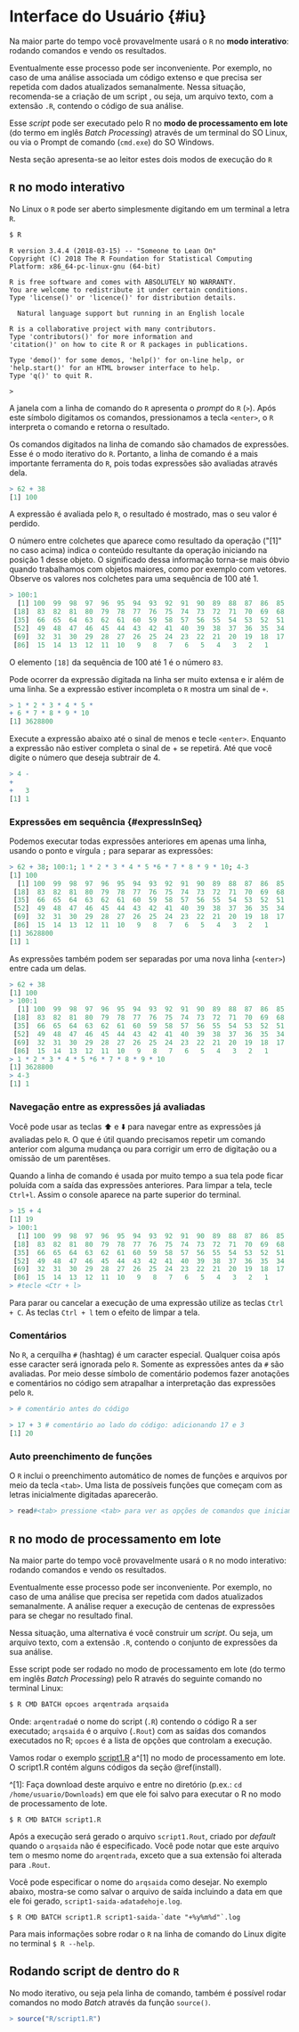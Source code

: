 # Interface do Usuário {#iu}





Na maior parte do tempo você provavelmente usará o <code class='sourceCode bash'><span class='ex'>R</span></code> no **modo interativo**: rodando comandos e vendo os resultados.
 
Eventualmente esse processo pode ser inconveniente. Por exemplo, no caso de uma análise associada um código extenso e que precisa ser repetida com dados atualizados semanalmente. Nessa situação, recomenda-se a criação de um script , ou seja, um arquivo texto, com a extensão `.R`, contendo o código de sua análise.

Esse *script* pode ser executado pelo R no **modo de processamento em lote** (do termo em inglês *Batch Processing*) através de um terminal do SO Linux, ou via o Prompt de comando (`cmd.exe`) do SO Windows.

Nesta seção apresenta-se ao leitor estes dois modos de execução do <code class='sourceCode bash'><span class='ex'>R</span></code>


## <code class='sourceCode bash'><span class='ex'>R</span></code> no modo interativo

No Linux o <code class='sourceCode bash'><span class='ex'>R</span></code> pode ser aberto simplesmente digitando em um terminal a letra `R`. 


```bash
$ R
```

```
R version 3.4.4 (2018-03-15) -- "Someone to Lean On"
Copyright (C) 2018 The R Foundation for Statistical Computing
Platform: x86_64-pc-linux-gnu (64-bit)

R is free software and comes with ABSOLUTELY NO WARRANTY.
You are welcome to redistribute it under certain conditions.
Type 'license()' or 'licence()' for distribution details.

  Natural language support but running in an English locale

R is a collaborative project with many contributors.
Type 'contributors()' for more information and
'citation()' on how to cite R or R packages in publications.

Type 'demo()' for some demos, 'help()' for on-line help, or
'help.start()' for an HTML browser interface to help.
Type 'q()' to quit R.

> 
```

A janela com a linha de comando do <code class='sourceCode bash'><span class='ex'>R</span></code> apresenta o *prompt* do <code class='sourceCode bash'><span class='ex'>R</span></code> (` > `). Após este símbolo digitamos os comandos, pressionamos a tecla `<enter>`, o <code class='sourceCode bash'><span class='ex'>R</span></code> interpreta o comando e retorna o resultado. 

Os comandos digitados na linha de comando são chamados de expressões. Esse é o modo iterativo do <code class='sourceCode bash'><span class='ex'>R</span></code>. Portanto, a linha de comando é a mais importante ferramenta do <code class='sourceCode bash'><span class='ex'>R</span></code>, pois todas expressões são avaliadas através dela. 


```r
> 62 + 38
[1] 100
```

A expressão é avaliada pelo <code class='sourceCode bash'><span class='ex'>R</span></code>, o resultado é mostrado, mas o seu valor é perdido.

O número entre colchetes que aparece como resultado da operação ("[1]" no caso acima) indica o conteúdo resultante da operação iniciando na posição 1 desse objeto. O significado dessa informação torna-se mais óbvio quando trabalhamos com objetos maiores, como por exemplo com vetores. Observe os valores nos colchetes para uma sequência de 100 até 1.


```r
> 100:1
  [1] 100  99  98  97  96  95  94  93  92  91  90  89  88  87  86  85  84
 [18]  83  82  81  80  79  78  77  76  75  74  73  72  71  70  69  68  67
 [35]  66  65  64  63  62  61  60  59  58  57  56  55  54  53  52  51  50
 [52]  49  48  47  46  45  44  43  42  41  40  39  38  37  36  35  34  33
 [69]  32  31  30  29  28  27  26  25  24  23  22  21  20  19  18  17  16
 [86]  15  14  13  12  11  10   9   8   7   6   5   4   3   2   1
```

O elemento `[18]` da sequência de 100 até 1 é o número `83`.

Pode ocorrer da expressão digitada na linha ser muito extensa e ir além de uma linha. Se a expressão estiver incompleta o <code class='sourceCode bash'><span class='ex'>R</span></code> mostra um sinal de `+`.


```r
> 1 * 2 * 3 * 4 * 5 *
+ 6 * 7 * 8 * 9 * 10
[1] 3628800
```

Execute a expressão abaixo até o sinal de menos e tecle `<enter>`. Enquanto a expressão não estiver completa o sinal de + se repetirá. Até que você digite o número que deseja subtrair de 4.


```r
> 4 -
+   
+   3
[1] 1
```

### Expressões em sequência {#expressInSeq}

Podemos executar todas expressões anteriores em apenas uma linha, usando o ponto e vírgula  `;` para separar as expressões:


```r
> 62 + 38; 100:1; 1 * 2 * 3 * 4 * 5 *6 * 7 * 8 * 9 * 10; 4-3
[1] 100
  [1] 100  99  98  97  96  95  94  93  92  91  90  89  88  87  86  85  84
 [18]  83  82  81  80  79  78  77  76  75  74  73  72  71  70  69  68  67
 [35]  66  65  64  63  62  61  60  59  58  57  56  55  54  53  52  51  50
 [52]  49  48  47  46  45  44  43  42  41  40  39  38  37  36  35  34  33
 [69]  32  31  30  29  28  27  26  25  24  23  22  21  20  19  18  17  16
 [86]  15  14  13  12  11  10   9   8   7   6   5   4   3   2   1
[1] 3628800
[1] 1
```

As expressões também podem ser separadas por uma nova linha (`<enter>`) entre cada um delas.


```r
> 62 + 38
[1] 100
> 100:1
  [1] 100  99  98  97  96  95  94  93  92  91  90  89  88  87  86  85  84
 [18]  83  82  81  80  79  78  77  76  75  74  73  72  71  70  69  68  67
 [35]  66  65  64  63  62  61  60  59  58  57  56  55  54  53  52  51  50
 [52]  49  48  47  46  45  44  43  42  41  40  39  38  37  36  35  34  33
 [69]  32  31  30  29  28  27  26  25  24  23  22  21  20  19  18  17  16
 [86]  15  14  13  12  11  10   9   8   7   6   5   4   3   2   1
> 1 * 2 * 3 * 4 * 5 *6 * 7 * 8 * 9 * 10
[1] 3628800
> 4-3
[1] 1
```

### Navegação entre as expressões já avaliadas

Você pode usar as teclas ⬆️ e ⬇️ para navegar entre as expressões já avaliadas pelo <code class='sourceCode bash'><span class='ex'>R</span></code>. O que é útil quando precisamos repetir um comando anterior com alguma mudança ou para corrigir um erro de digitação ou a omissão de um parentêses.

Quando a linha de comando é usada por muito tempo a sua tela pode ficar poluída com a saída das expressões anteriores. Para limpar a tela, tecle `Ctrl+l`. Assim o console aparece na parte superior do terminal.


```r
> 15 + 4
[1] 19
> 100:1
  [1] 100  99  98  97  96  95  94  93  92  91  90  89  88  87  86  85  84
 [18]  83  82  81  80  79  78  77  76  75  74  73  72  71  70  69  68  67
 [35]  66  65  64  63  62  61  60  59  58  57  56  55  54  53  52  51  50
 [52]  49  48  47  46  45  44  43  42  41  40  39  38  37  36  35  34  33
 [69]  32  31  30  29  28  27  26  25  24  23  22  21  20  19  18  17  16
 [86]  15  14  13  12  11  10   9   8   7   6   5   4   3   2   1
> #tecle <Ctr + l>
```

Para parar ou cancelar a execução de uma expressão utilize as teclas `Ctrl + C`. As teclas `Ctrl + l` tem o efeito de limpar a tela.

### Comentários

No <code class='sourceCode bash'><span class='ex'>R</span></code>, a cerquilha `#` (hashtag) é um caracter especial. Qualquer coisa após esse caracter será ignorada pelo <code class='sourceCode bash'><span class='ex'>R</span></code>. Somente as expressões antes da `#` são avaliadas. Por meio desse símbolo de comentário podemos fazer anotações e comentários no código sem atrapalhar a interpretação das expressões pelo <code class='sourceCode bash'><span class='ex'>R</span></code>.


```r
> # comentário antes do código 
```

```r
> 17 + 3 # comentário ao lado do código: adicionando 17 e 3
[1] 20
```


### Auto preenchimento de funções

O <code class='sourceCode bash'><span class='ex'>R</span></code> inclui o preenchimento automático de nomes de funções e arquivos por meio da tecla `<tab>`. Uma lista de possíveis funções que começam com as letras inicialmente digitadas aparecerão.


```r
> read#<tab> pressione <tab> para ver as opções de comandos que iniciam com o termo read
```





## <code class='sourceCode bash'><span class='ex'>R</span></code> no modo de processamento em lote

Na maior parte do tempo você provavelmente usará o <code class='sourceCode bash'><span class='ex'>R</span></code> no modo interativo: rodando comandos e vendo os resultados.
 
Eventualmente esse processo pode ser inconveniente. Por exemplo, no caso de uma análise que precisa ser repetida com dados atualizados semanalmente. A análise requer a execução de centenas de expressões para se chegar no resultado final.

Nessa situação, uma alternativa é você construir um *script*. Ou seja, um arquivo texto, com a extensão `.R`, contendo o conjunto de expressões da sua análise.

Esse script pode ser rodado no modo de processamento em lote (do termo em inglês *Batch Processing*) pelo R através do seguinte comando no terminal Linux:


```bash
$ R CMD BATCH opcoes arqentrada arqsaida
```

Onde: `arqentrada`é o nome do script (`.R`) contendo o código R a ser executado; `arqsaida` é o arquivo (`.Rout`) com as saídas dos comandos executados no R; `opcoes` é a lista de opções que controlam a execução.

Vamos rodar o exemplo [script1.R](https://raw.githubusercontent.com/lhmet/adar-ufsm/master/R/script1.R) a^[1] no modo de processamento em lote. O script1.R contém alguns códigos da seção \@ref(install).

^[1]: Faça download deste arquivo e entre no diretório (p.ex.: `cd /home/usuario/Downloads`) em que ele foi salvo para executar o R no modo de processamento de lote.


```
$ R CMD BATCH script1.R
```

Após a execução será gerado o arquivo `script1.Rout`, criado por *default* quando o `arqsaida` não é especificado. Você pode notar que este arquivo tem o mesmo nome do `arqentrada`, exceto que a sua extensão foi alterada para `.Rout`.

Você pode especificar o nome do `arqsaida` como desejar. No exemplo abaixo, mostra-se como salvar o arquivo de saída incluindo a data em que ele foi gerado, `script1-saida-adatadehoje.log`.

```
$ R CMD BATCH script1.R script1-saida-`date "+%y%m%d"`.log
```

Para mais informações sobre rodar o <code class='sourceCode bash'><span class='ex'>R</span></code> na linha de comando do Linux digite no terminal `$ R --help`.

## Rodando script de dentro do <code class='sourceCode bash'><span class='ex'>R</span></code>

No modo iterativo, ou seja pela linha de comando, também é possível rodar comandos no modo *Batch* através da função `source()`.


```r
> source("R/script1.R")
```






   
